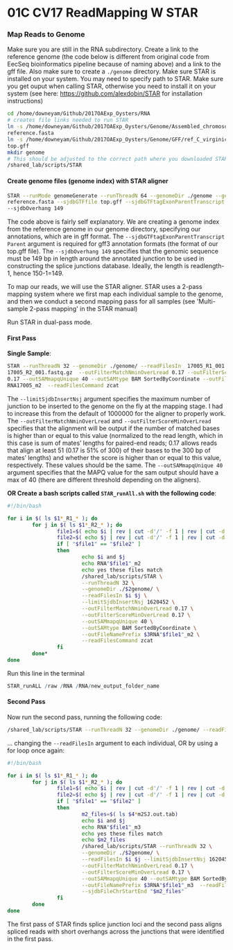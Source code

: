 01C CV17 ReadMapping W STAR
================

### Map Reads to Genome

Make sure you are still in the RNA subdirectory. Create a link to the
reference genome (the code below is different from original code from
EecSeq bioinformatics pipeline because of naming above) and a link to
the gff file. Also make sure to create a `./genome` directory. Make sure
STAR is installed on your system. You may need to specify path to STAR.
Make sure you get ouput when calling STAR, otherwise you need to install
it on your system (see here: <https://github.com/alexdobin/STAR> for
installation instructions)

``` bash
cd /home/downeyam/Github/2017OAExp_Oysters/RNA
# creates file links needed to run STAR
ln -s /home/downeyam/Github/2017OAExp_Oysters/Genome/Assembled_chromosomes/seq/genome.fasta
reference.fasta
ln -s /home/downeyam/Github/2017OAExp_Oysters/Genome/GFF/ref_C_virginica-3.0_top_level.gff3 
top.gff
mkdir genome
# This should be adjusted to the correct path where you downloaded STAR
/shared_lab/scripts/STAR
```

#### **Create genome files (genome index) with STAR aligner**

``` bash
STAR --runMode genomeGenerate --runThreadN 64 --genomeDir ./genome --genomeFastaFiles
reference.fasta --sjdbGTFfile top.gff --sjdbGTFtagExonParentTranscript Parent 
--sjdbOverhang 149
```

The code above is fairly self explanatory. We are creating a genome
index from the reference genome in our genome directory, specifying our
annotations, which are in gff format. The
`--sjdbGTFtagExonParentTranscript Parent` argument is required for gff3
annotation formats (the format of our top.gff file). The
`--sjdbOverhang 149` specifies that the genomic sequence must be 149 bp
in length around the annotated junction to be used in constructing the
splice junctions database. Ideally, the length is readlength-1, hence
150-1=149.

To map our reads, we will use the STAR aligner. STAR uses a 2-pass
mapping system where we first map each individual sample to the genome,
and then we conduct a second mapping pass for all samples (see
'Multi-sample 2-pass mapping' in the STAR manual)

Run STAR in dual-pass mode.

#### **First Pass**

**Single
Sample**:

``` bash
STAR --runThreadN 32 --genomeDir ./genome/ --readFilesIn  17005_R1_001.fastq.gz
17005_R2_001.fastq.gz  --outFilterMatchNminOverLread 0.17 --outFilterScoreMinOverLread 
0.17 --outSAMmapqUnique 40 --outSAMtype BAM SortedByCoordinate --outFileNamePrefix 
RNA17005_m2  --readFilesCommand zcat
```

The `--limitSjdbInsertNsj` argument specifies the maximum number of
junction to be inserted to the genome on the fly at the mapping stage. I
had to increase this from the default of 1000000 for the aligner to
properly work. The `--outFilterMatchNminOverLread` and
`--outFilterScoreMinOverLread` specifies that the alignment will be
output if the number of matched bases is higher than or equal to this
value (normalized to the read length, which in this case is sum of
mates’ lengths for paired-end reads; 0.17 allows reads that align at
least 51 (0.17 is 51% of 300) of their bases to the 300 bp of mates’
lengths) and whether the score is higher than or equal to this value,
respectively. These values should be the same. The
`--outSAMmapqUnique 40` argument specifies that the MAPQ value for the
sam output should have a max of 40 (there are different threshold
depending on the aligners).

**OR Create a bash scripts called `STAR_runAll.sh` with the following
code**:

``` bash
#!/bin/bash

for i in $( ls $1*_R1_* ); do
        for j in $( ls $1*_R2_* ); do
                file1=$( echo $i | rev | cut -d'/' -f 1 | rev | cut -d'_' -f 1)
                file2=$( echo $j | rev | cut -d'/' -f 1 | rev | cut -d'_' -f 1)
                if [ "$file1" == "$file2" ]
                then
                        echo $i and $j
                        echo RNA"$file1"_m2
                        echo yes these files match
                        /shared_lab/scripts/STAR \
                        --runThreadN 32 \
                        --genomeDir ./$2genome/ \
                        --readFilesIn $i $j \
                        --limitSjdbInsertNsj 1620452 \
                        --outFilterMatchNminOverLread 0.17 \
                        --outFilterScoreMinOverLread 0.17 \
                        --outSAMmapqUnique 40 \
                        --outSAMtype BAM SortedByCoordinate \
                        --outFileNamePrefix $3RNA"$file1"_m2 \
                        --readFilesCommand zcat
                fi
        done*
done
```

Run this line in the terminal

``` r
STAR_runALL /raw /RNA /RNA/new_output_folder_name
```

#### **Second Pass**

Now run the second pass, running the following
code:

``` bash
/shared_lab/scripts/STAR --runThreadN 32 --genomeDir ./genome/ --readFilesIn  17005_R1_001.fastq.gz 17005_R2_001.fastq.gz  --limitSjdbInsertNsj 1620452 --outFilterMatchNminOverLread 0.17 --outFilterScoreMinOverLread 0.17 --outSAMmapqUnique 40 --outSAMtype BAM SortedByCoordinate --outFileNamePrefix RNA17005_m3  --readFilesCommand zcat --sjdbFileChrStartEnd ./RNA17005_m2SJ.out.tab ./RNA17007_m2SJ.out.tab ./RNA17013_m2SJ.out.tab ./RNA17019_m2SJ.out.tab ./RNA17069_m2SJ.out.tab ./RNA17070_m2SJ.out.tab ./RNA17072_m2SJ.out.tab ./RNA17079_m2SJ.out.tab ./RNA17090_m2SJ.out.tab ./RNA17094_m2SJ.out.tab ./RNA17099_m2SJ.out.tab ./RNA17108_m2SJ.out.tab ./RNA17122_m2SJ.out.tab ./RNA17130_m2SJ.out.tab ./RNA17142_m2SJ.out.tab ./RNA17145_m2SJ.out.tab ./RNA17162_m2SJ.out.tab ./RNA17174_m2SJ.out.tab ./RNA17176_m2SJ.out.tab ./RNA17178_m2SJ.out.tab ./RNA17181_m2SJ.out.tab ./RNA17203_m2SJ.out.tab ./RNA17211_m2SJ.out.tab ./RNA17213_m2SJ.out.tab
```

… changing the `--readFilesIn` argument to each individual, OR by using
a for loop once again:

``` bash
#!/bin/bash

for i in $( ls $1*_R1_* ); do
        for j in $( ls $1*_R2_* ); do
                file1=$( echo $i | rev | cut -d'/' -f 1 | rev | cut -d'_' -f 1)
                file2=$( echo $j | rev | cut -d'/' -f 1 | rev | cut -d'_' -f 1)
                if [ "$file1" == "$file2" ]
                then
                        m2_files=$( ls $4*m2SJ.out.tab)
                        echo $i and $j
                        echo RNA"$file1"_m3
                        echo yes these files match
                        echo $m2_files
                        /shared_lab/scripts/STAR --runThreadN 32 \
                        --genomeDir ./$2genome/ \
                        --readFilesIn $i $j --limitSjdbInsertNsj 1620452 \
                        --outFilterMatchNminOverLread 0.17 \
                        --outFilterScoreMinOverLread 0.17 \
                        --outSAMmapqUnique 40 --outSAMtype BAM SortedByCoordinate \
                        --outFileNamePrefix $3RNA"$file1"_m3  --readFilesCommand zcat \
                        --sjdbFileChrStartEnd "$m2_files"
                fi
        done
done
```

The first pass of STAR finds splice junction loci and the second pass
aligns spliced reads with short overhangs across the junctions that were
identified in the first pass.

